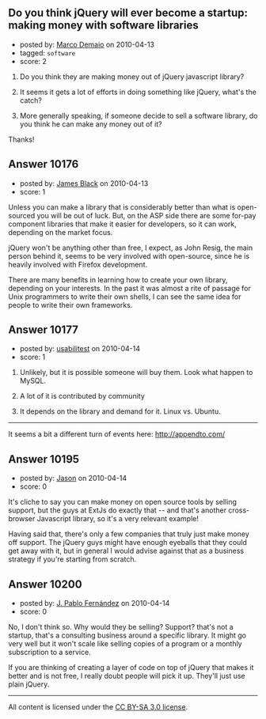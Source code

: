 ## Do you think jQuery will ever become a startup: making money with software libraries

- posted by: [Marco Demaio](https://stackexchange.com/users/-1/3098-marco-demaio) on 2010-04-13
- tagged: `software`
- score: 2

 1. Do you think they are making money
    out of jQuery javascript library?
    
 2. It seems it gets a lot of efforts in
    doing something like jQuery, what's
    the catch?
    
 3. More generally speaking, if someone
    decide to sell a software library,
    do you think he can make any money
    out of it?

Thanks!



## Answer 10176

- posted by: [James Black](https://stackexchange.com/users/-1/1074-james-black) on 2010-04-13
- score: 1

Unless you can make a library that is considerably better than what is open-sourced you will be out of luck. But, on the ASP side there are some for-pay component libraries that make it easier for developers, so it can work, depending on the market focus.

jQuery won't be anything other than free, I expect, as John Resig, the main person behind it, seems to be very involved with open-source, since he is heavily involved with Firefox development.

There are many benefits in learning how to create your own library, depending on your interests. In the past it was almost a rite of passage for Unix programmers to write their own shells, I can see the same idea for people to write their own frameworks.


## Answer 10177

- posted by: [usabilitest](https://stackexchange.com/users/-1/3024-usabilitest) on 2010-04-14
- score: 1

1. Unlikely, but it is possible someone will buy them. Look what happen to MySQL.

2. A lot of it is contributed by community

3. It depends on the library and demand for it. Linux vs. Ubuntu.

----------------
It seems a bit a different turn of events here: http://appendto.com/


## Answer 10195

- posted by: [Jason](https://stackexchange.com/users/-1/2-jason) on 2010-04-14
- score: 0

It's cliche to say you can make money on open source tools by selling support, but the guys at  ExtJs do exactly that -- and that's another cross-browser Javascript library, so it's a very relevant example!

Having said that, there's only a few companies that truly just make money off support. The jQuery guys might have enough eyeballs that they could get away with it, but in general I would advise against that as a business strategy if you're starting from scratch.


## Answer 10200

- posted by: [J. Pablo Fernández](https://stackexchange.com/users/-1/751-j-pablo-fern-ndez) on 2010-04-14
- score: 0

No, I don't think so. Why would they be selling? Support? that's not a startup, that's a consulting business around a specific library. It might go very well but it won't scale like selling copies of a program or a monthly subscription to a service.

If you are thinking of creating a layer of code on top of jQuery that makes it better and is not free, I really doubt people will pick it up. They'll just use plain jQuery.



---

All content is licensed under the [CC BY-SA 3.0 license](https://creativecommons.org/licenses/by-sa/3.0/).
